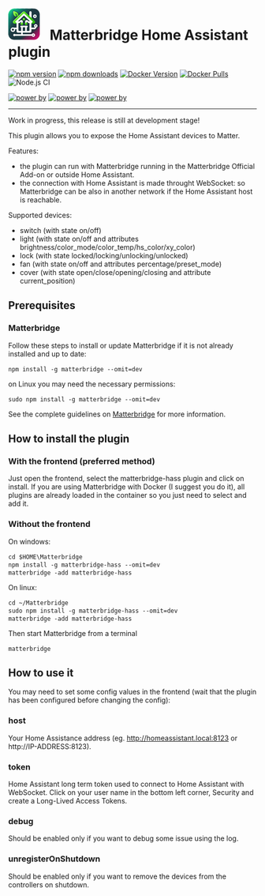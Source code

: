 # <img src="https://github.com/Luligu/matterbridge/blob/main/frontend/public/matterbridge%2064x64.png" alt="Matterbridge Logo" width="64px" height="64px">&nbsp;&nbsp;&nbsp;Matterbridge Home Assistant plugin

[![npm version](https://img.shields.io/npm/v/matterbridge-hass.svg)](https://www.npmjs.com/package/matterbridge-hass)
[![npm downloads](https://img.shields.io/npm/dt/matterbridge-hass.svg)](https://www.npmjs.com/package/matterbridge-hass)
[![Docker Version](https://img.shields.io/docker/v/luligu/matterbridge?label=docker%20version&sort=semver)](https://hub.docker.com/r/luligu/matterbridge)
[![Docker Pulls](https://img.shields.io/docker/pulls/luligu/matterbridge.svg)](https://hub.docker.com/r/luligu/matterbridge)
![Node.js CI](https://github.com/Luligu/matterbridge-hass/actions/workflows/build-matterbridge-plugin.yml/badge.svg)

[![power by](https://img.shields.io/badge/powered%20by-matterbridge-blue)](https://www.npmjs.com/package/matterbridge)
[![power by](https://img.shields.io/badge/powered%20by-node--ansi--logger-blue)](https://www.npmjs.com/package/node-ansi-logger)
[![power by](https://img.shields.io/badge/powered%20by-node--persist--manager-blue)](https://www.npmjs.com/package/node-persist-manager)

---

Work in progress, this release is still at development stage!

This plugin allows you to expose the Home Assistant devices to Matter.

Features:

- the plugin can run with Matterbridge running in the Matterbridge Official Add-on or outside Home Assistant.
- the connection with Home Assistant is made throught WebSocket: so Matterbridge can be also in another network if the Home Assistant host is reachable.

Supported devices:

- switch (with state on/off)
- light (with state on/off and attributes brightness/color_mode/color_temp/hs_color/xy_color)
- lock (with state locked/locking/unlocking/unlocked)
- fan (with state on/off and attributes percentage/preset_mode)
- cover (with state open/close/opening/closing and attribute current_position)

## Prerequisites

### Matterbridge

Follow these steps to install or update Matterbridge if it is not already installed and up to date:

```
npm install -g matterbridge --omit=dev
```

on Linux you may need the necessary permissions:

```
sudo npm install -g matterbridge --omit=dev
```

See the complete guidelines on [Matterbridge](https://github.com/Luligu/matterbridge/blob/main/README.md) for more information.

## How to install the plugin

### With the frontend (preferred method)

Just open the frontend, select the matterbridge-hass plugin and click on install. If you are using Matterbridge with Docker (I suggest you do it), all plugins are already loaded in the container so you just need to select and add it.

### Without the frontend

On windows:

```
cd $HOME\Matterbridge
npm install -g matterbridge-hass --omit=dev
matterbridge -add matterbridge-hass
```

On linux:

```
cd ~/Matterbridge
sudo npm install -g matterbridge-hass --omit=dev
matterbridge -add matterbridge-hass
```

Then start Matterbridge from a terminal

```
matterbridge
```

## How to use it

You may need to set some config values in the frontend (wait that the plugin has been configured before changing the config):

### host

Your Home Assistance address (eg. http://homeassistant.local:8123 or http://IP-ADDRESS:8123).

### token

Home Assistant long term token used to connect to Home Assistant with WebSocket. Click on your user name in the bottom left corner, Security and create a Long-Lived Access Tokens.

### debug

Should be enabled only if you want to debug some issue using the log.

### unregisterOnShutdown

Should be enabled only if you want to remove the devices from the controllers on shutdown.
